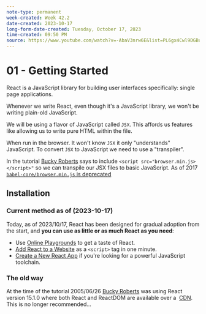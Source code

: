 ```yaml
---
note-type: permanent
week-created: Week 42.2
date-created: 2023-10-17
long-form-date-created: Tuesday, October 17, 2023
time-created: 09:50 PM
source: https://www.youtube.com/watch?v=-AbaV3nrw6E&list=PL6gx4Cwl9DGBuKtLgPR_zWYnrwv-JllpA&index=1&ab_channel=thenewboston
---
```


# 01 - Getting Started

React is a JavaScript library for building user interfaces specifically: single page applications.

Whenever we write React, even though it's a JavaScript library, we won't be writing plain-old
JavaScript.

We will be using a flavor of JavaScript called `JSX`. This affords us features like allowing us to
write pure HTML within the file.

When run in the browser. It won't know `JSX` it only "understands" JavaScript.
To convert `JSX` to JavaScript we need to use a "transpiler".

In the tutorial [Bucky Roberts](../../authors-people-key-figures/thenewboston.md) says to include `<script src="browser.min.js></script>"`
so we can transpile our JSX files to basic JavaScript. As of 2017 [`babel-core/browser.min.js` is deprecated](https://github.com/fullstackreact/30-days-of-react/issues/17)

## Installation

### Current method as of (2023-10-17)

Today, as of 2023/10/17, React has been designed for gradual adoption from the start, and **you can use as little or as much React as you need**:

- Use [Online Playgrounds](https://reactjs.org/docs/getting-started.html#online-playgrounds) to get a taste of React.
- [Add React to a Website](https://reactjs.org/docs/add-react-to-a-website.html) as a `<script>` tag in one minute.
- [Create a New React App](https://reactjs.org/docs/create-a-new-react-app.html) if you're looking for a powerful JavaScript toolchain.

### The old way

At the time of the tutorial 2005/06/26 [Bucky Roberts](../../authors-people-key-figures/thenewboston.md) was using React version 15.1.0 where
both React and ReactDOM are available over a  [CDN](https://reactjs.org/docs/cdn-links.html). This is no longer recommended...
